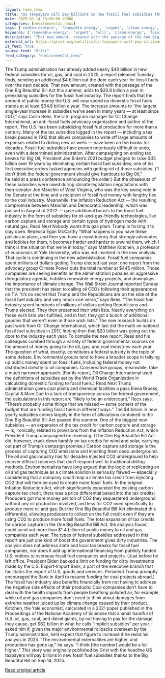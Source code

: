 ```yaml
---
layout: feed_item
title: "US taxpayers will pay billions in new fossil fuel subsidies thanks to the Big Beautiful Bill"
date: 2025-09-14 13:00:00 +0000
categories: [environmental_news]
tags: ['carbon-capture', 'renewable-energy', 'urgent', 'clean-energy', 'fossil-fuels', 'wind-power', 'emissions', 'solar-power', 'year-2025', 'climate-health']
keywords: ['renewable-energy', 'urgent', 'will', 'clean-energy', 'fossil-fuels', 'billions', 'taxpayers', 'carbon-capture']
description: "That new amount, created with the passage of the One Big Beautiful Bill Act this summer, adds to $30"
external_url: https://grist.org/politics/us-taxpayers-will-pay-billions-in-new-fossil-fuel-subsidies-thanks-to-the-big-beautiful-bill/
is_feed: true
source_feed: "Grist"
feed_category: "environmental_news"
---
```


The Trump administration has already added nearly $40 billion in new federal subsidies for oil, gas, and coal in 2025, a report released Tuesday finds, sending an additional $4 billion out the door each year for fossil fuels over the next decade. That new amount, created with the passage of the One Big Beautiful Bill Act this summer, adds to $30.8 billion a year in preexisting subsidies for the fossil fuel industry. The report finds that the amount of public money the U.S. will now spend on domestic fossil fuels stands at at least $34.8 billion a year. The increase amounts to “the largest single-year increase in subsidies we’ve seen in many years — at least since 2017,” says Collin Rees, the U.S. program manager for Oil Change International, an anti-fossil fuels advocacy organization and author of the report. The U.S. has been subsidizing fossil fuel production for more than a century. Many of the tax subsidies logged in the report — including a tax break passed in 1913 that allows companies to write off large amounts of expenses related to drilling new oil wells — have been on the books for decades. Fossil fuel subsidies have proven notoriously difficult to undo, even with a determined administration. After campaigning on ending tax breaks for Big Oil, President Joe Biden’s 2021 budget pledged to raise $35 billion over 19 years by eliminating certain fossil fuel subsidies; one of his first executive orders tasked agencies with getting rid of those subsidies. (“I don’t think the federal government should give handouts to Big Oil,” he&nbsp;said&nbsp;at a press conference announcing the order.) But the phaseouts of these subsidies were nixed during climate legislation negotiations with then-senator Joe Manchin of West Virginia, who was the key swing vote in the Senate at the time and a recipient of fossil fuel money with lengthy ties to the coal industry. Meanwhile, the Inflation Reduction Act — the resulting compromise between Manchin and Democratic leadership, which was passed in August of 2022 — gave additional boosts to the fossil fuel industry in the form of subsidies for oil-and-gas-friendly technologies, like carbon capture and storage and certain types of hydrogen made with natural gas. Read Next Nobody wants this gas plant. Trump is forcing it to stay open. Rebecca Egan McCarthy “What happens is you have these policies in place, and then you have a constituency that strongly advocates and lobbies for them, it becomes harder and harder to unwind them, which I think is the situation that we’re in today,” says Matthew Kotchen, a professor of economics at Yale University, who was not involved in the new analysis. That cycle is continuing in the new administration. Fossil fuel companies spent millions of dollars getting Trump elected last year; one report from the advocacy group Climate Power puts the total number at $445 million. Those companies are seeing benefits as the administration pursues an aggressive deregulatory agenda, hobbles renewable energy projects, and downplays the importance of climate change. The Wall Street Journal reported Sunday that the president has taken to calling oil CEOs following their appearances on TV. “It’s no secret that Trump and the Republicans are on the side of the fossil fuel industry and very much vice versa,” says Rees. “The fossil fuel industry spent hundreds of millions of dollars getting Republicans and Trump elected. They then presented their wish lists. Nearly everything on those wish lists was fulfilled, and in fact, they got a bunch of additional goodies that weren’t even in those wish lists.” The new research builds on past work from Oil Change International, which last did the math on national fossil fuel subsidies in 2017,&nbsp;finding then&nbsp;that $20 billion was going out the door to the industry each year. To compile the new report, Rees and his colleagues combed through a variety of federal governmental sources on the amount of money going to the oil, gas, and coal industries each year. The question of what, exactly, constitutes a federal subsidy is the topic of some debate. Environmental groups tend to have a broader scope in tallying up public money spent on fossil fuels, including federal money not distributed directly to oil companies. Conservative groups, meanwhile, take a much narrower approach. (For its report, Oil Change International used the definitions of subsidies set by the World Trade Organization in calculating domestic funding to fossil fuels.) Read Next Trump administration gives coal plants and chemical facilities a pass Elena Bruess, Capital &#038; Main Due to a lack of transparency across the federal government, the calculations in this report are “likely to be an undercount,” Rees says. “There’s probably some things that we missed — some corners of the budget that are funding fossil fuels in different ways.” The $4 billion in new yearly subsidies comes largely in the form of allocations contained in the One Big Beautiful Bill Act passed this summer. One of the biggest new subsidies — an expansion of the tax credit for carbon capture and storage — is, ironically, related to provisions from the Inflation Reduction Act, which President Trump campaigned on reversing. (The One Big Beautiful Bill Act did, however, crack down harshly on tax credits for wind and solar, carrying out part of Trump’s campaign promise.) Carbon capture and storage is the process of capturing CO2 emissions and injecting them deep underground. The oil and gas industry has for decades injected CO2 underground to help recover difficult reserves that don’t respond well to traditional drilling methods. Environmentalists have long argued that the logic of replicating an oil and gas technique as a climate solution is seriously flawed — especially considering that a company could reap a climate tax credit from injecting CO2 that will then be used to create more fossil fuels. In the original Inflation Reduction Act, which significantly expanded the existing carbon capture tax credit, there was a price differential baked into the tax credits: Producers got more money per ton of CO2 they sequestered underground without any oil production involved, and less for CO2 used specifically to produce more oil and gas. But the One Big Beautiful Bill Act eliminated this differential, allowing producers to collect on the full credit even if they are using CO2 to produce more fossil fuels. The total expansion of tax credits for carbon capture in the One Big Beautiful Bill Act, the analysis found, could send out more than $1.4 billion of public money to oil and gas companies each year. The types of federal subsidies addressed in this report are just one kind of boost the government gives dirty industries. The analysis does not address state and local tax breaks for fossil fuel companies, nor does it add up international financing from publicly funded U.S. entities to overseas fossil fuel companies and projects. (Just before he left office, President Biden backed a limit on funding for dirty investments made by the U.S. Export-Import Bank, a part of the executive branch that facilitates the export of U.S. goods and services. President Trump promptly encouraged the Bank in April to resume funding for coal projects abroad.) The fossil fuel industry also benefits financially from not having to address the negative side effects of their products: Coal companies don’t have to deal with the health impacts from people breathing polluted air, for example, while oil and gas companies don’t need to think about damages from extreme weather juiced up by climate change caused by their product. Kotchen, the Yale economist, calculated in a 2021 paper published in the Proceedings of the National Academy of Sciences that a small handful of U.S. oil, gas, coal, and diesel giants, by not having to pay for the damage they cause, get $62 billion in what he calls “implicit subsidies” per year. I asked him if, given the major environmental rollbacks overseen by the Trump administration, he’d expect that figure to increase if he redid his analysis in 2025. “The environmental externalities are higher, and production has gone up,” he says. “I think [the number] would be a lot higher.” This story was originally published by Grist with the headline US taxpayers will pay billions in new fossil fuel subsidies thanks to the Big Beautiful Bill on Sep 14, 2025.

[Read original article](https://grist.org/politics/us-taxpayers-will-pay-billions-in-new-fossil-fuel-subsidies-thanks-to-the-big-beautiful-bill/)
